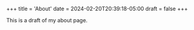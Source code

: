 +++
title = 'About'
date = 2024-02-20T20:39:18-05:00
draft = false
+++

This is a draft of my about page.